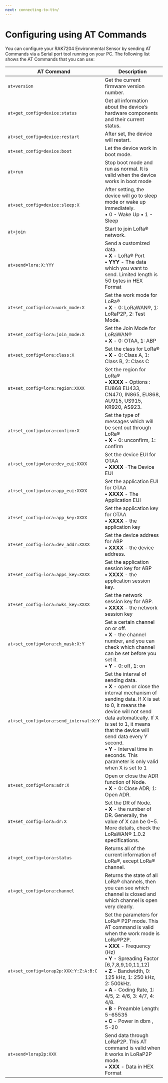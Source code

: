 ```yaml
---
next: connecting-to-ttn/
---
```

# Configuring using AT Commands

You can configure your RAK7204 Environmental Sensor by sending AT Commands via a Serial port tool running on your PC. The following list shows the AT Commands that you can use:

| AT Command | Description | 
| ---- | ---- | 
| `at+version` | Get the current firmware version number. | 
| `at+get_config=device:status` | Get all information about the device’s hardware components and their current status. | 
| `at+set_config=device:restart` | After set, the device will restart. | 
| `at+set_config=device:boot` | Let the device work in boot mode. | 
| `at+run` | Stop boot mode and run as normal. It is valid when the device works in boot mode | 
| `at+set_config=device:sleep:X` | After setting, the device will go to sleep mode or wake up immediately.<br> • 0 - Wake Up • 1 - Sleep | 
| `at+join` | Start to join LoRa® network. | 
| `at+send=lora:X:YYY` | Send a customized data. <br>**• X** - LoRa® Port <br>**• YYY** - The data which you want to send. Limited length is 50 bytes in HEX Format | 
| `at+set_config=lora:work_mode:X` | Set the work mode for LoRa® <br>**• X** - 0: LoRaWAN®, 1: LoRaP2P, 2: Test Mode. | 
| `at+set_config=lora:join_mode:X` | Set the Join Mode for LoRaWAN® <br>**• X** - 0: OTAA, 1: ABP | 
| `at+set_config=lora:class:X` | Set the class for LoRa® <br>**• X** - 0: Class A, 1: Class B, 2: Class C | 
| `at+set_config=lora:region:XXXX` | Set the region for LoRa® <br>**• XXXX** - Options : EU868 EU433, CN470, IN865, EU868, AU915, US915, KR920, AS923. | 
| `at+set_config=lora:confirm:X` | Set the type of messages which will be sent out through LoRa® <br>**• X** - 0: unconfirm, 1: confirm | 
| `at+set_config=lora:dev_eui:XXXX `| Set the device EUI for OTAA <br>**• XXXX** -The Device EUI | 
| `at+set_config=lora:app_eui:XXXX` | Set the application EUI for OTAA <br>**• XXXX** - The Application EUI | 
| `at+set_config=lora:app_key:XXXX` | Set the application key for OTAA <br>**• XXXX** - the application key | 
| `at+set_config=lora:dev_addr:XXXX` | Set the device address for ABP <br>**• XXXX** - the device address. | 
| `at+set_config=lora:apps_key:XXXX `| Set the application session key for ABP <br>**• XXXX** - the application session key. | 
| `at+set_config=lora:nwks_key:XXXX` | Set the network session key for ABP. <br>**• XXXX** - the network session key | 
| `at+set_config=lora:ch_mask:X:Y` | Set a certain channel on or off. <br>**• X** - the channel number, and you can check which channel can be set before you set it. <br>**• Y** - 0: off, 1: on | 
| `at+set_config=lora:send_interval:X:Y `| Set the interval of sending data. <br>**• X** - open or close the interval mechanism of sending data. If X is set to 0, it means the device will not send data automatically. If X is set to 1, it means that the device will send data every Y second. <br>**• Y** - Interval time in seconds. This parameter is only valid when X is set to 1 | 
| `at+set_config=lora:adr:X `| Open or close the ADR function of Node. <br>**• X** - 0: Close ADR; 1: Open ADR. | 
| `at+set_config=lora:dr:X` | Set the DR of Node. <br>**• X** - the number of DR. Generally, the value of X can be 0~5. More details, check the LoRaWAN® 1.0.2 specifications. | 
| `at+get_config=lora:status` | Returns all of the current information of LoRa®, except LoRa® channel. | 
| `at+get_config=lora:channel` | Returns the state of all LoRa® channels, then you can see which channel is closed and which channel is open very clearly. | 
| `at+set_config=lorap2p:XXX:Y:Z:A:B:C` | Set the parameters for LoRa® P2P mode. This AT command is valid when the work mode is LoRa®P2P. <br>**• XXX** - Frequency (Hz) <br>**• Y** - Spreading Factor [6,7,8,9,10,11,12] <br>**• Z** - Bandwidth, 0: 125 kHz, 1: 250 kHz, 2: 500kHz. <br>**• A** - Coding Rate, 1: 4/5, 2: 4/6, 3: 4/7, 4: 4/8. <br>**• B** - Preamble Length: 5-65535 <br>**• C** - Power in dbm , 5-20 | 
| `at+send=lorap2p:XXX` | Send data through LoRaP2P. This AT command is valid when it works in LoRaP2P mode. <br>**• XXX** - Data in HEX Format | 



